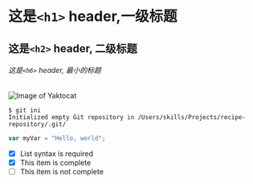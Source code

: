 # 这是`<h1>` header,一级标题
## 这是`<h2>` header, 二级标题
###### 这是`<h6>` header, 最小的标题

![Image of Yaktocat](https://octodex.github.com/images/yaktocat.png)

```
$ git ini
Initialized empty Git repository in /Users/skills/Projects/recipe-repository/.git/
```

```javascript
var myVar = "Hello, world";
```
- [x] List syntax is required
- [x] This item is complete
- [ ] This item is not complete

